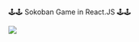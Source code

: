 🕹️🕹️ Sokoban Game in React.JS 🕹️🕹️

![](https://github.com/raptor1989/sokoban-game/assets/11620800/5e84abd4-4874-4f66-ada7-62d07b9ab41f)

